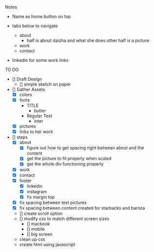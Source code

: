 Notes 

- Name as home button on top
- tabs below to navigate
    - about
        - half is about daizha and what she does other half is a picture
    - work 
    - contact

- linkedin for some work links

TO DO
- [] Draft Design 
    - [] simple sketch on paper
- [] Gather Assets 
    - [x] colors
    - [x] fonts
        - TITLE
            - butler
        - Regular Text
            - inter
    - [x] pictures
    - [x] links to her work
- [] steps
    - [x] about
        - [x] figure out how to get spacing right between about and the content
        - [x] get the picture to fit properly when scaled
        - [x] get the whole div functioning properly
    - [x] work
    - [x] contact
    - [x] footer
        - [x] linkedin
        - [x] instagram
        - [x] fix margin top
    - [x] fix spacing between text pictures
    - [x] fix spacing between content created for starbacks and barista
    - [] create scroll option
    - [] modify css to match different screen sizes
        - [] macbook
        - [] mobile
        - [] big screen
    - clean up css
    - create html using javascript
